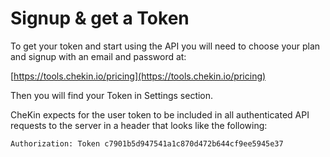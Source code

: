 # Signup & get a Token

To get your token and start using the API you will need to choose your plan and signup with an email and password at: 

[https://tools.chekin.io/pricing](https://tools.chekin.io/pricing)

Then you will find your Token in Settings section.

CheKin expects for the user token to be included in all authenticated API requests to the server in a header that looks like the following:

`Authorization: Token c7901b5d947541a1c870d472b644cf9ee5945e37`



